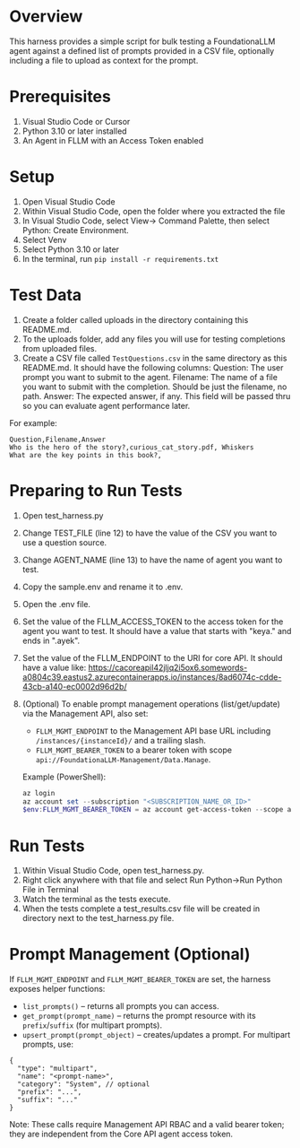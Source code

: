 # Overview
This harness provides a simple script for bulk testing a FoundationaLLM agent against a defined list of prompts provided in a CSV file, optionally including a file to upload as context for the prompt.

# Prerequisites
1. Visual Studio Code or Cursor 
2. Python 3.10 or later installed
3. An Agent in FLLM with an Access Token enabled

# Setup
1. Open Visual Studio Code
2. Within Visual Studio Code, open the folder where you extracted the file
3. In Visual Studio Code, select View-> Command Palette, then select Python: Create Environment.
4. Select Venv
5. Select Python 3.10 or later
6. In the terminal, run `pip install -r requirements.txt`

# Test Data
1. Create a folder called uploads in the directory containing this README.md.
2. To the uploads folder, add any files you will use for testing completions from uploaded files.
3. Create a CSV file called `TestQuestions.csv` in the same directory as this README.md. It should have the following columns:
Question: The user prompt you want to submit to the agent.
Filename: The name of a file you want to submit with the completion. Should be just the filename, no path.
Answer: The expected answer, if any. This field will be passed thru so you can evaluate agent performance later.

For example:
```
Question,Filename,Answer
Who is the hero of the story?,curious_cat_story.pdf, Whiskers
What are the key points in this book?,
```

# Preparing to Run Tests
1. Open test_harness.py 
2. Change TEST_FILE (line 12) to have the value of the CSV you want to use a question source.
3. Change AGENT_NAME (line 13) to have the name of agent you want to test.
4. Copy the sample.env and rename it to .env.
5. Open the .env file. 
6. Set the value of the FLLM_ACCESS_TOKEN to the access token for the agent you want to test. It should have a value that starts with "keya." and ends in ".ayek".
7. Set the value of the FLLM_ENDPOINT to the URI for core API. It should have a value like:
https://cacoreapil42jljq2i5ox6.somewords-a0804c39.eastus2.azurecontainerapps.io/instances/8ad6074c-cdde-43cb-a140-ec0002d96d2b/

8. (Optional) To enable prompt management operations (list/get/update) via the Management API, also set:
   - `FLLM_MGMT_ENDPOINT` to the Management API base URL including `/instances/{instanceId}/` and a trailing slash.
   - `FLLM_MGMT_BEARER_TOKEN` to a bearer token with scope `api://FoundationaLLM-Management/Data.Manage`.

   Example (PowerShell):
   ```powershell
   az login
   az account set --subscription "<SUBSCRIPTION_NAME_OR_ID>"
   $env:FLLM_MGMT_BEARER_TOKEN = az account get-access-token --scope api://FoundationaLLM-Management/Data.Manage --query accessToken -o tsv
   ```

# Run Tests
1. Within Visual Studio Code, open test_harness.py.
2. Right click anywhere with that file and select Run Python->Run Python File in Terminal
3. Watch the terminal as the tests execute.
4. When the tests complete a test_results.csv file will be created in directory next to the test_harness.py file.

# Prompt Management (Optional)
If `FLLM_MGMT_ENDPOINT` and `FLLM_MGMT_BEARER_TOKEN` are set, the harness exposes helper functions:

- `list_prompts()` – returns all prompts you can access.
- `get_prompt(prompt_name)` – returns the prompt resource with its `prefix`/`suffix` (for multipart prompts).
- `upsert_prompt(prompt_object)` – creates/updates a prompt. For multipart prompts, use:
```
{
  "type": "multipart",
  "name": "<prompt-name>",
  "category": "System", // optional
  "prefix": "...",
  "suffix": "..."
}
```

Note: These calls require Management API RBAC and a valid bearer token; they are independent from the Core API agent access token.

